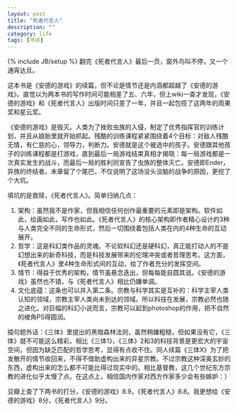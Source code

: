 ```yaml
---
layout: post
title: "死者代言人"
description: ""
category: life
tags: [书评]
---
```

{% include JB/setup %}
翻完《死者代言人》最后一页，窗外鸟叫不停，又一个通宵达旦。

这本书是《安德的游戏》的续篇，但不论是情节还是内涵都超越了《安德的游戏》。直觉以为两本书的写作时间可能相差了五、六年，但上wiki一查才发现，《安德的游戏》和《死者代言人》出版时间只差了一年，并且一起包揽了这两年的雨果奖和星云奖。

《安德的游戏》是毁灭。人类为了挫败虫族的入侵，制定了优秀指挥官的训练计划，并且从娘胎里就开始抓起。残酷的训练课程紧紧围绕着4个目标：对敌人残酷无情，有仁慈的心，领导力，判断力。安德就是这个被选中的孩子。安德跟其他孩子的训练课程都是打游戏，直到最后一局游戏结束真相才揭晓：每一局游戏都是一次真实发生的战斗，而最后一局的胜利则宣告了虫族的整体灭亡。安德即Ender，异族的终结者。末章留了个尾巴，不仅说明了这场没头没脑的战争的原因，更挖了个大坑。

填坑的是救赎，《死者代言人》。简单归纳几点：
1. 架构：虽然我不是作家，但我相信任何创作最重要的元素即是架构。软件如此，绘画如此，写作也如此。《死者代言人》的核心架构即作者精心设计的3种与人类完全不同的生命形式，然后一切围绕着包括人类在内的4种生命的互动展开。
2. 哲学：这是科幻类作品的灵魂。不论软科幻还是硬科幻，真正能打动人的不是幻想出来的新奇科技，而是科技发展带来的伦理冲突或者哲理思考。这方面，《死者代言人》里4种生命形式间的互动，给了作者充分的发挥空间。
3. 情节：得益于优秀的架构，情节虽悬念迭出，但每每能自圆其说。《安德的游戏》虽然也不错，与《死者代言人》相比仍嫌单调。
4. 文化底蕴：这条也可以并入第二条。宗教与科学其实是互补的：科学主宰人类认知的领域，宗教主宰人类尚未到达的领域。所以科技在发展，宗教必然也随之进化。对巨幅的科幻小说而言，宗教可以起到photoshop的作用，把不自然的棱角PS得圆润。

插句题外话：《三体》里提出的黑暗森林法则，虽然稍嫌粗糙，但如果没有它，《三体》就不可能这么精彩。相比《三体1》，《三体》2和3的科技背景是更宏大的宇宙空间，但因为缺乏匹配的哲学思考，显得有点收不住。同人续篇《三体X》为了把发散开的情节收回来，不得不借助虚构出来的异星宗教。不过宗教这种深奥玄妙的东西，虚构出来的怎么都不可能比得过现实中的。相比基督教，这几个世纪东方宗教的进化似乎太慢了点。在这点上，相信国内作家对西方作家多少会有些嫉妒：）

豆瓣上查了下两书的打分，《安德的游戏》8.9，《死者代言人》8.8。我更想给《安德的游戏》8分，《死者代言人》9分。